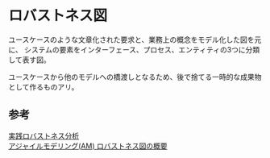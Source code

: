 # ロバストネス図

ユースケースのような文章化された要求と、業務上の概念をモデル化した図を元に、
システムの要素をインターフェース、プロセス、エンティティの3つに分類して表す図。  

ユースケースから他のモデルへの橋渡しとなるため、後で捨てる一時的な成果物として作るものアリ。  

## 参考
[実践ロバストネス分析](https://www.ogis-ri.co.jp/otc/hiroba/technical/RobustnessAnalysis/RA1/)  
[アジャイルモデリング(AM) ロバストネス図の概要](http://www.ogis-ri.co.jp/otc/swec/process/am-res/am/artifacts/robustnessDiagram.html)
